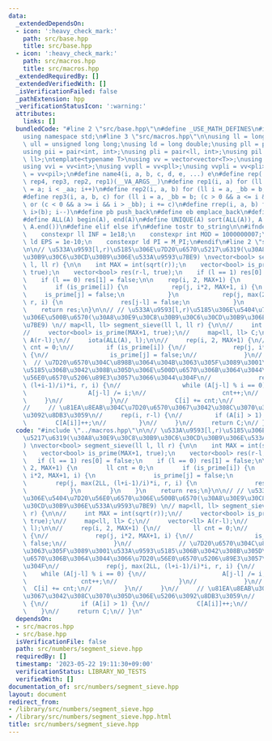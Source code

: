 ```yaml
---
data:
  _extendedDependsOn:
  - icon: ':heavy_check_mark:'
    path: src/base.hpp
    title: src/base.hpp
  - icon: ':heavy_check_mark:'
    path: src/macros.hpp
    title: src/macros.hpp
  _extendedRequiredBy: []
  _extendedVerifiedWith: []
  _isVerificationFailed: false
  _pathExtension: hpp
  _verificationStatusIcon: ':warning:'
  attributes:
    links: []
  bundledCode: "#line 2 \"src/base.hpp\"\n#define _USE_MATH_DEFINES\n#include <bits/stdc++.h>\n\
    using namespace std;\n#line 3 \"src/macros.hpp\"\n\nusing ll = long long;\nusing\
    \ ull = unsigned long long;\nusing ld = long double;\nusing pll = pair<ll, ll>;\n\
    using pii = pair<int, int>;\nusing pli = pair<ll, int>;\nusing pil = pair<int,\
    \ ll>;\ntemplate<typename T>\nusing vv = vector<vector<T>>;\nusing vvl = vv<ll>;\n\
    using vvi = vv<int>;\nusing vvpll = vv<pll>;\nusing vvpli = vv<pli>;\nusing vvpil\
    \ = vv<pil>;\n#define name4(i, a, b, c, d, e, ...) e\n#define rep(...) name4(__VA_ARGS__,\
    \ rep4, rep3, rep2, rep1)(__VA_ARGS__)\n#define rep1(i, a) for (ll i = 0, _aa\
    \ = a; i < _aa; i++)\n#define rep2(i, a, b) for (ll i = a, _bb = b; i < _bb; i++)\n\
    #define rep3(i, a, b, c) for (ll i = a, _bb = b; (c > 0 && a <= i && i < _bb)\
    \ or (c < 0 && a >= i && i > _bb); i += c)\n#define rrep(i, a, b) for (ll i=(a);\
    \ i>(b); i--)\n#define pb push_back\n#define eb emplace_back\n#define mkp make_pair\n\
    #define ALL(A) begin(A), end(A)\n#define UNIQUE(A) sort(ALL(A)), A.erase(unique(ALL(A)),\
    \ A.end())\n#define elif else if\n#define tostr to_string\n\n#ifndef CONSTANTS\n\
    \    constexpr ll INF = 1e18;\n    constexpr int MOD = 1000000007;\n    constexpr\
    \ ld EPS = 1e-10;\n    constexpr ld PI = M_PI;\n#endif\n#line 2 \"src/numbers/segment_sieve.hpp\"\
    \n\n// \u533A\u9593[l,r)\u5185\u306E\u7D20\u6570\u5217\u6319(\u30A8\u30E9\u30C8\
    \u30B9\u30C6\u30CD\u30B9\u306E\u533A\u9593\u7BE9) \nvector<bool> segment_sieve(ll\
    \ l, ll r) {\n\n    int MAX = int(sqrt(r));\n    vector<bool> is_prime(MAX+1,\
    \ true);\n    vector<bool> res(r-l, true);\n    if (l == 1) res[0] = false;\n\
    \    if (l == 0) res[1] = false;\n\n    rep(i, 2, MAX+1) {\n        ll cnt = 0;\n\
    \        if (is_prime[i]) {\n            rep(j, i*2, MAX+1, i) {\n           \
    \     is_prime[j] = false;\n            }\n            rep(j, max(2LL, (l+i-1)/i)*i,\
    \ r, i) {\n                res[j-l] = false;\n            }\n        }\n    }\n\
    \    return res;\n}\n\n// // \u533A\u9593[l,r)\u5185\u306E\u5404\u7D20\u56E0\u6570\
    \u306E\u500B\u6570(\u30A8\u30E9\u30C8\u30B9\u30C6\u30CD\u30B9\u306E\u533A\u9593\
    \u7BE9) \n// map<ll, ll> segment_sieve(ll l, ll r) {\n\n//     int MAX = int(sqrt(r));\n\
    //     vector<bool> is_prime(MAX+1, true);\n//     map<ll, ll> C;\n//     vector<ll>\
    \ A(r-l);\n//     iota(ALL(A), l);\n\n//     rep(i, 2, MAX+1) {\n//         ll\
    \ cnt = 0;\n//         if (is_prime[i]) {\n//             rep(j, i*2, MAX+1, i)\
    \ {\n//                 is_prime[j] = false;\n//             }\n//           \
    \  // \u7D20\u6570\u304C\u898B\u3064\u304B\u3063\u305F\u3089\u3001\u533A\u9593\
    \u5185\u306B\u3042\u308B\u305D\u306E\u500D\u6570\u306B\u3064\u3044\u3066\u7D20\
    \u56E0\u6570\u5206\u89E3\u3057\u3066\u3044\u304F\n//             rep(j, max(2LL,\
    \ (l+i-1)/i)*i, r, i) {\n//                 while (A[j-l] % i == 0) {\n//    \
    \                 A[j-l] /= i;\n//                     cnt++;\n//            \
    \     }\n//             }\n//             C[i] += cnt;\n//         }\n//     }\n\
    //     // \u81EA\u8EAB\u304C\u7D20\u6570\u3067\u3042\u308C\u3070\u305D\u306E\u5206\
    \u3092\u8DB3\u3059\n//     rep(i, r-l) {\n//         if (A[i] > 1) {\n//     \
    \        C[A[i]]++;\n//         }\n//     }\n//     return C;\n// }\n"
  code: "#include \"../macros.hpp\"\n\n// \u533A\u9593[l,r)\u5185\u306E\u7D20\u6570\
    \u5217\u6319(\u30A8\u30E9\u30C8\u30B9\u30C6\u30CD\u30B9\u306E\u533A\u9593\u7BE9\
    ) \nvector<bool> segment_sieve(ll l, ll r) {\n\n    int MAX = int(sqrt(r));\n\
    \    vector<bool> is_prime(MAX+1, true);\n    vector<bool> res(r-l, true);\n \
    \   if (l == 1) res[0] = false;\n    if (l == 0) res[1] = false;\n\n    rep(i,\
    \ 2, MAX+1) {\n        ll cnt = 0;\n        if (is_prime[i]) {\n            rep(j,\
    \ i*2, MAX+1, i) {\n                is_prime[j] = false;\n            }\n    \
    \        rep(j, max(2LL, (l+i-1)/i)*i, r, i) {\n                res[j-l] = false;\n\
    \            }\n        }\n    }\n    return res;\n}\n\n// // \u533A\u9593[l,r)\u5185\
    \u306E\u5404\u7D20\u56E0\u6570\u306E\u500B\u6570(\u30A8\u30E9\u30C8\u30B9\u30C6\
    \u30CD\u30B9\u306E\u533A\u9593\u7BE9) \n// map<ll, ll> segment_sieve(ll l, ll\
    \ r) {\n\n//     int MAX = int(sqrt(r));\n//     vector<bool> is_prime(MAX+1,\
    \ true);\n//     map<ll, ll> C;\n//     vector<ll> A(r-l);\n//     iota(ALL(A),\
    \ l);\n\n//     rep(i, 2, MAX+1) {\n//         ll cnt = 0;\n//         if (is_prime[i])\
    \ {\n//             rep(j, i*2, MAX+1, i) {\n//                 is_prime[j] =\
    \ false;\n//             }\n//             // \u7D20\u6570\u304C\u898B\u3064\u304B\
    \u3063\u305F\u3089\u3001\u533A\u9593\u5185\u306B\u3042\u308B\u305D\u306E\u500D\
    \u6570\u306B\u3064\u3044\u3066\u7D20\u56E0\u6570\u5206\u89E3\u3057\u3066\u3044\
    \u304F\n//             rep(j, max(2LL, (l+i-1)/i)*i, r, i) {\n//             \
    \    while (A[j-l] % i == 0) {\n//                     A[j-l] /= i;\n//      \
    \               cnt++;\n//                 }\n//             }\n//           \
    \  C[i] += cnt;\n//         }\n//     }\n//     // \u81EA\u8EAB\u304C\u7D20\u6570\
    \u3067\u3042\u308C\u3070\u305D\u306E\u5206\u3092\u8DB3\u3059\n//     rep(i, r-l)\
    \ {\n//         if (A[i] > 1) {\n//             C[A[i]]++;\n//         }\n// \
    \    }\n//     return C;\n// }\n"
  dependsOn:
  - src/macros.hpp
  - src/base.hpp
  isVerificationFile: false
  path: src/numbers/segment_sieve.hpp
  requiredBy: []
  timestamp: '2023-05-22 19:11:30+09:00'
  verificationStatus: LIBRARY_NO_TESTS
  verifiedWith: []
documentation_of: src/numbers/segment_sieve.hpp
layout: document
redirect_from:
- /library/src/numbers/segment_sieve.hpp
- /library/src/numbers/segment_sieve.hpp.html
title: src/numbers/segment_sieve.hpp
---
```

